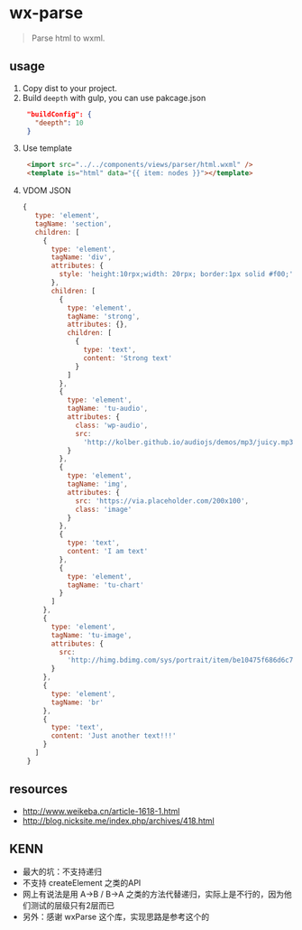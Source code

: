 # wx-parse
> Parse html to wxml.


## usage
1. Copy dist to your project.
2. Build `deepth` with gulp, you can use pakcage.json
   ```json
    "buildConfig": {
      "deepth": 10
    }
   ```
3. Use template
   ```html
    <import src="../../components/views/parser/html.wxml" />
    <template is="html" data="{{ item: nodes }}"></template>
   ```
4. VDOM JSON
   ```js
   {
      type: 'element',
      tagName: 'section',
      children: [
        {
          type: 'element',
          tagName: 'div',
          attributes: {
            style: 'height:10rpx;width: 20rpx; border:1px solid #f00;'
          },
          children: [
            {
              type: 'element',
              tagName: 'strong',
              attributes: {},
              children: [
                {
                  type: 'text',
                  content: 'Strong text'
                }
              ]
            },
            {
              type: 'element',
              tagName: 'tu-audio',
              attributes: {
                class: 'wp-audio',
                src:
                  'http://kolber.github.io/audiojs/demos/mp3/juicy.mp3'
              }
            },
            {
              type: 'element',
              tagName: 'img',
              attributes: {
                src: 'https://via.placeholder.com/200x100',
                class: 'image'
              }
            },
            {
              type: 'text',
              content: 'I am text'
            },
            {
              type: 'element',
              tagName: 'tu-chart'
            }
          ]
        },
        {
          type: 'element',
          tagName: 'tu-image',
          attributes: {
            src:
              'http://himg.bdimg.com/sys/portrait/item/be10475f686d6c73db00.jpg'
          }
        },
        {
          type: 'element',
          tagName: 'br'
        },
        {
          type: 'text',
          content: 'Just another text!!!'
        }
      ]
    }
   ```


## resources
- http://www.weikeba.cn/article-1618-1.html
- http://blog.nicksite.me/index.php/archives/418.html


## KENN
- 最大的坑：不支持递归 
- 不支持 createElement 之类的API
- 网上有说法是用 A->B / B->A 之类的方法代替递归，实际上是不行的，因为他们测试的层级只有2层而已
- 另外：感谢 wxParse 这个库，实现思路是参考这个的
